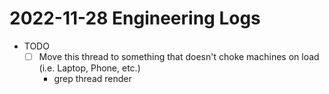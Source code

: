 # 2022-11-28 Engineering Logs

- TODO
  - [ ] Move this thread to something that doesn't choke machines on load (i.e. Laptop, Phone, etc.)
    - grep thread render